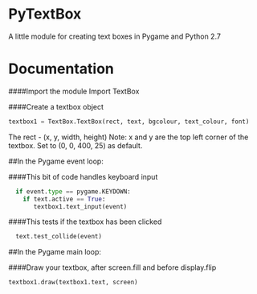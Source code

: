 # PyTextBox
A little module for creating text boxes in Pygame and Python 2.7

# Documentation

####Import the module
Import TextBox 

####Create a textbox object
```python
textbox1 = TextBox.TextBox(rect, text, bgcolour, text_colour, font)
```
The rect - (x, y, width, height) 
Note: x and y are the top left corner of the textbox. Set to (0, 0, 400, 25) as default.

##In the Pygame event loop:

####This bit of code handles keyboard input
```python  
  if event.type == pygame.KEYDOWN:
    if text.active == True:
       textbox1.text_input(event)
```
####This tests if the textbox has been clicked
```python
  text.test_collide(event)
```
##In the Pygame main loop:

####Draw your textbox, after screen.fill and before display.flip
```python
textbox1.draw(textbox1.text, screen)
```
